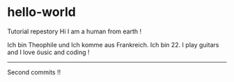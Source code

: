 # hello-world
Tutorial repestory
Hi I am a human from earth !

Ich bin Theophile und Ich komme aus Frankreich. Ich bin 22.
I play guitars and I love öusic and coding !


---------------------------------

Second commits !!
